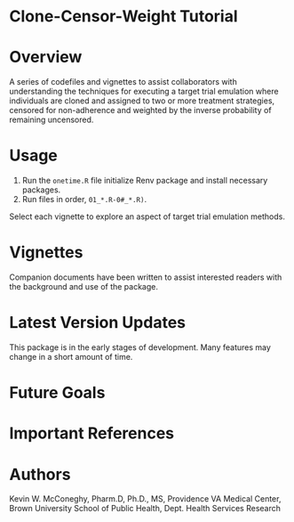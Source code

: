 Clone-Censor-Weight Tutorial
===============

# Overview  

A series of codefiles and vignettes to assist collaborators with understanding the techniques for executing a target trial emulation where individuals are cloned and assigned to two or more treatment strategies, censored for non-adherence and weighted by the inverse probability of remaining uncensored.  

# Usage  

1) Run the `onetime.R` file initialize Renv package and install necessary packages.  
2) Run files in order, `01_*.R-0#_*.R)`.   

Select each vignette to explore an aspect of target trial emulation methods.  

# Vignettes  
Companion documents have been written to assist interested readers with the background and use of the package.  

# Latest Version Updates  
This package is in the early stages of development. Many features may change in a short amount of time.  

# Future Goals  

# Important References   

# Authors  
Kevin W. McConeghy, Pharm.D, Ph.D., MS, Providence VA Medical Center, Brown University School of Public Health, Dept. Health Services Research  